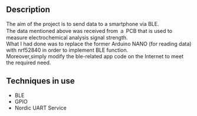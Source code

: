 ## Description
The aim of the project is to send data to a smartphone via BLE.  
The data mentioned above was received from ａ PCB that is used to measure electrochemical analysis signal strength.  
What I had done was to replace the former Arduino NANO (for reading data) with nrf52840 in order to implement BLE function.  
Moreover,simply modify the ble-related app code on the Internet to meet the required need.   

## Techniques in use 
* BLE
* GPIO
* Nordic UART Service

